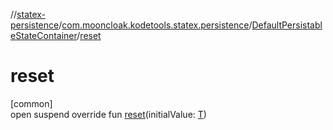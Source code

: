 //[statex-persistence](../../../index.md)/[com.mooncloak.kodetools.statex.persistence](../index.md)/[DefaultPersistableStateContainer](index.md)/[reset](reset.md)

# reset

[common]\
open suspend override fun [reset](reset.md)(initialValue: [T](index.md))
